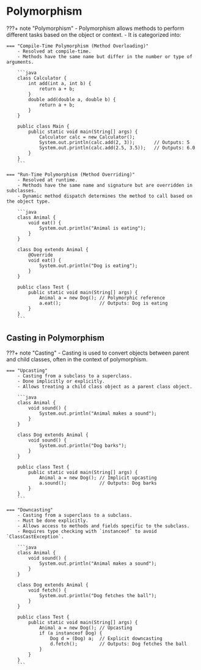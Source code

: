 # Polymorphism

???+ note "Polymorphism"
    - Polymorphism allows methods to perform different tasks based on the object or context.
    - It is categorized into:

    === "Compile-Time Polymorphism (Method Overloading)"
        - Resolved at compile-time.
        - Methods have the same name but differ in the number or type of arguments.

        ```java
        class Calculator {
            int add(int a, int b) {
                return a + b;
            }
            double add(double a, double b) {
                return a + b;
            }
        }

        public class Main {
            public static void main(String[] args) {
                Calculator calc = new Calculator();
                System.out.println(calc.add(2, 3));       // Outputs: 5
                System.out.println(calc.add(2.5, 3.5));   // Outputs: 6.0
            }
        }
        ```

    === "Run-Time Polymorphism (Method Overriding)"
        - Resolved at runtime.
        - Methods have the same name and signature but are overridden in subclasses.
        - Dynamic method dispatch determines the method to call based on the object type.

        ```java
        class Animal {
            void eat() {
                System.out.println("Animal is eating");
            }
        }

        class Dog extends Animal {
            @Override
            void eat() {
                System.out.println("Dog is eating");
            }
        }

        public class Test {
            public static void main(String[] args) {
                Animal a = new Dog(); // Polymorphic reference
                a.eat();              // Outputs: Dog is eating
            }
        }
        ```

## Casting in Polymorphism

???+ note "Casting"
    - Casting is used to convert objects between parent and child classes, often in the context of polymorphism.

    === "Upcasting"
        - Casting from a subclass to a superclass.
        - Done implicitly or explicitly.
        - Allows treating a child class object as a parent class object.

        ```java
        class Animal {
            void sound() {
                System.out.println("Animal makes a sound");
            }
        }

        class Dog extends Animal {
            void sound() {
                System.out.println("Dog barks");
            }
        }

        public class Test {
            public static void main(String[] args) {
                Animal a = new Dog(); // Implicit upcasting
                a.sound();            // Outputs: Dog barks
            }
        }
        ```

    === "Downcasting"
        - Casting from a superclass to a subclass.
        - Must be done explicitly.
        - Allows access to methods and fields specific to the subclass.
        - Requires type checking with `instanceof` to avoid `ClassCastException`.

        ```java
        class Animal {
            void sound() {
                System.out.println("Animal makes a sound");
            }
        }

        class Dog extends Animal {
            void fetch() {
                System.out.println("Dog fetches the ball");
            }
        }

        public class Test {
            public static void main(String[] args) {
                Animal a = new Dog(); // Upcasting
                if (a instanceof Dog) {
                    Dog d = (Dog) a;  // Explicit downcasting
                    d.fetch();        // Outputs: Dog fetches the ball
                }
            }
        }
        ```
